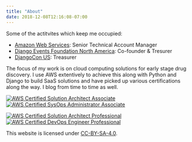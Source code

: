 ```yaml
---
title: "About"
date: 2018-12-08T12:16:08-07:00
---
```


Some of the actitvites which keep me occupied:

-   [Amazon Web Services](https://aws.amazon.com): Senior Technical Account Manager
-   [Django Events Foundation North America](https://defna.org): Co-founder & Tresurer
-   [DjangoCon US](https://djangocon.us): Treasurer

The focus of my work is on cloud computing solutions for early stage drug discovery. I use AWS extentively to achieve this along with Python and Django to build SaaS solutions and have picked up
various certifications along the way. I blog from time to time as well.


[![AWS Certified Solution Architect Associate](/img/aws_saassoc.png)](https://www.certmetrics.com/amazon/public/badge.aspx?i=1&t=c&d=2015-10-05&ci=AWS00129623)
[![AWS Certified SysOps Administrator Associate](/img/aws_sysopsassoc.png)](https://www.certmetrics.com/amazon/public/badge.aspx?i=3&t=c&d=2014-11-11&ci=AWS00129623)

[![AWS Certified Solution Architect Professional](/img/aws_saprof.png)](https://www.certmetrics.com/amazon/public/badge.aspx?i=4&t=c&d=2017-09-28&ci=AWS00129623)
[![AWS Certified DevOps Engineer Professional](/img/aws_devopsprof.png)](https://www.certmetrics.com/amazon/public/badge.aspx?i=5&t=c&d=2014-11-14&ci=AWS00129623)

This website is licensed under [CC-BY-SA-4.0](https://creativecommons.org/licenses/by-sa/4.0/).